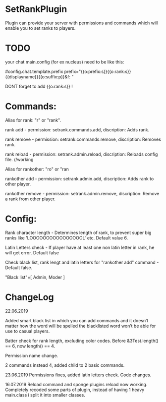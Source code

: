 # SetRankPlugin
Plugin can provide your server with permissions and commands which will enable you to set ranks to players.

# TODO
your chat main.config (for ex nucleus) need to be like this:

 #config.chat.template.prefix
 prefix="{{o:prefix:s}}{{o:rank:s}}{{displayname}}{{o:suffix:p}}&f: "
 
 DONT forget to add {{o:rank:s}} !

# Commands:

Alias for rank: "r" or "rank".

rank add <rank> - permission: setrank.commands.add, discription: Adds rank.

rank remove - permission: setrank.commands.remove, discription: Removes rank.

rank reload - permission: setrank.admin.reload, discription: Reloads config file. //working

Alias for rankother: "ro" or "ran

rankother add <player> <rank> - permission: setrank.admin.add, discription: Adds rank to other player.

rankother remove <player> - permission: setrank.admin.remove, discription: Remove a rank from other player.

# Config: 
Rank character length - Determines length of rank, to prevent super big ranks like 'LOOOOOOOOOOOOOOOOL' etc. Default value 6.

Latin Letters check - If player have at least one non latin letter in rank, he will get error. Default false

Check black list, rank lengt and latin letters for "rankother add" command - Default false.

"Black list"=[
    Admin,
    Moder
]

# ChangeLog 
22.06.2019

Added smart black list in which you can add commands and it doesn’t matter how the word will be spelled the blacklisted word won’t be able for use to casual players.

Batter check for rank length, excluding color codes. Before &3Test.length() == 6, now length() == 4. 

Permission name change.

2 commands instead 4, added child to 2 basic commands.

23.06.2019
Permissions fixes, added latin letters check. Code changes. 

16.07.2019
Reload command and sponge plugins reload now working. Completely recoded some parts of plugin, instead of having 1 heavy main.class i split it into smaller classes. 
